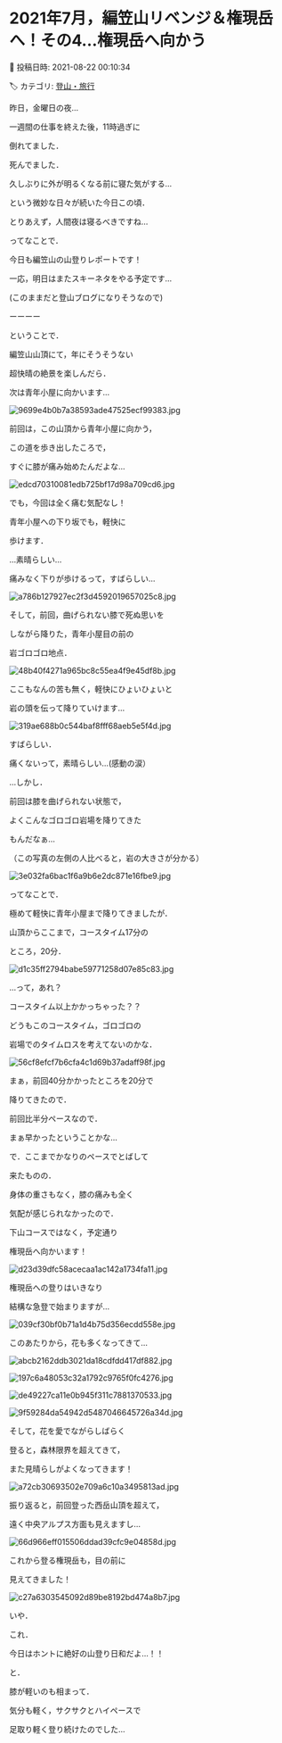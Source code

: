 # 2021年7月，編笠山リベンジ＆権現岳へ！その4…権現岳へ向かう

📅 投稿日時: 2021-08-22 00:10:34

🏷️ カテゴリ: [登山・旅行](c1d637a11a25b457ac978d197adbdafc5.md)

昨日，金曜日の夜…


一週間の仕事を終えた後，11時過ぎに


倒れてました．


死んでました．


久しぶりに外が明るくなる前に寝た気がする…


という微妙な日々が続いた今日この頃．


とりあえず，人間夜は寝るべきですね…





ってなことで．


今日も編笠山の山登りレポートです！





一応，明日はまたスキーネタをやる予定です…


(このままだと登山ブログになりそうなので)


ーーーー





ということで．


編笠山山頂にて，年にそうそうない


超快晴の絶景を楽しんだら．


次は青年小屋に向かいます…




![9699e4b0b7a38593ade47525ecf99383.jpg](images/9699e4b0b7a38593ade47525ecf99383.jpg)




前回は，この山頂から青年小屋に向かう，


この道を歩き出したころで，


すぐに膝が痛み始めたんだよな…




![edcd70310081edb725bf17d98a709cd6.jpg](images/edcd70310081edb725bf17d98a709cd6.jpg)




でも，今回は全く痛む気配なし！


青年小屋への下り坂でも，軽快に


歩けます．


…素晴らしい…


痛みなく下りが歩けるって，すばらしい…




![a786b127927ec2f3d4592019657025c8.jpg](images/a786b127927ec2f3d4592019657025c8.jpg)







そして，前回，曲げられない膝で死ぬ思いを


しながら降りた，青年小屋目の前の


岩ゴロゴロ地点．




![48b40f4271a965bc8c55ea4f9e45df8b.jpg](images/48b40f4271a965bc8c55ea4f9e45df8b.jpg)




ここもなんの苦も無く，軽快にひょいひょいと


岩の頭を伝って降りていけます…




![319ae688b0c544baf8fff68aeb5e5f4d.jpg](images/319ae688b0c544baf8fff68aeb5e5f4d.jpg)




すばらしい．


痛くないって，素晴らしい…(感動の涙）


…しかし．


前回は膝を曲げられない状態で，


よくこんなゴロゴロ岩場を降りてきた


もんだなぁ…


（この写真の左側の人比べると，岩の大きさが分かる）




![3e032fa6bac1f6a9b6e2dc871e16fbe9.jpg](images/3e032fa6bac1f6a9b6e2dc871e16fbe9.jpg)




ってなことで．


極めて軽快に青年小屋まで降りてきましたが．


山頂からここまで，コースタイム17分の


ところ，20分．




![d1c35ff2794babe59771258d07e85c83.jpg](images/d1c35ff2794babe59771258d07e85c83.jpg)




…って，あれ？


コースタイム以上かかっちゃった？？


どうもこのコースタイム，ゴロゴロの


岩場でのタイムロスを考えてないのかな．




![56cf8efcf7b6cfa4c1d69b37adaff98f.jpg](images/56cf8efcf7b6cfa4c1d69b37adaff98f.jpg)




まぁ，前回40分かかったところを20分で


降りてきたので．


前回比半分ペースなので．


まぁ早かったということかな…





で．ここまでかなりのペースでとばして


来たものの．


身体の重さもなく，膝の痛みも全く


気配が感じられなかったので．


下山コースではなく，予定通り


権現岳へ向かいます！




![d23d39dfc58acecaa1ac142a1734fa11.jpg](images/d23d39dfc58acecaa1ac142a1734fa11.jpg)







権現岳への登りはいきなり


結構な急登で始まりますが…




![039cf30bf0b71a1d4b75d356ecdd558e.jpg](images/039cf30bf0b71a1d4b75d356ecdd558e.jpg)




このあたりから，花も多くなってきて…




![abcb2162ddb3021da18cdfdd417df882.jpg](images/abcb2162ddb3021da18cdfdd417df882.jpg)









![197c6a48053c32a1792c9765f0fc4276.jpg](images/197c6a48053c32a1792c9765f0fc4276.jpg)









![de49227ca11e0b945f311c7881370533.jpg](images/de49227ca11e0b945f311c7881370533.jpg)









![9f59284da54942d5487046645726a34d.jpg](images/9f59284da54942d5487046645726a34d.jpg)




そして，花を愛でながらしばらく


登ると，森林限界を超えてきて，


また見晴らしがよくなってきます！




![a72cb30693502e709a6c10a3495813ad.jpg](images/a72cb30693502e709a6c10a3495813ad.jpg)




振り返ると，前回登った西岳山頂を超えて，


遠く中央アルプス方面も見えますし…




![66d966eff015506ddad39cfc9e04858d.jpg](images/66d966eff015506ddad39cfc9e04858d.jpg)




これから登る権現岳も，目の前に


見えてきました！




![c27a6303545092d89be8192bd474a8b7.jpg](images/c27a6303545092d89be8192bd474a8b7.jpg)




いや．


これ．


今日はホントに絶好の山登り日和だよ…！！





と．


膝が軽いのも相まって．


気分も軽く，サクサクとハイペースで


足取り軽く登り続けたのでした…
